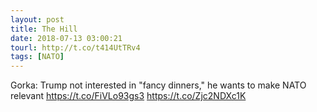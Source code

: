 ```yaml
---
layout: post
title: The Hill
date: 2018-07-13 03:00:21
tourl: http://t.co/t414UtTRv4
tags: [NATO]
---
```

Gorka: Trump not interested in "fancy dinners," he wants to make NATO relevant https://t.co/FiVLo93gs3 https://t.co/Zjc2NDXc1K